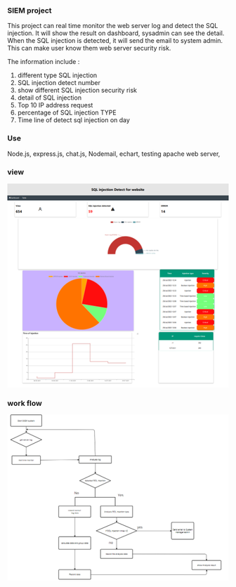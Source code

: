 ### SIEM project
This project can real time monitor the web server log and detect the SQL injection.
It will show the result on dashboard, sysadmin can see the detail.
When the SQL injection is detected, it will send the email to system admin.
This can make user know them web server security risk.

The information include : 
1. different type SQL injection
2. SQL injection detect number
3. show different SQL injection security risk
4. detail of SQL injection
5. Top 10 IP address request
6. percentage of SQL injection TYPE
7. Time line of detect sql injection on day


### Use
Node.js, express.js, chat.js, Nodemail, echart, testing apache web server,

### view
![image](https://github.com/pangunit99/SIEM_final_year_project/blob/main/image7.png)

### work flow
![image](https://github.com/pangunit99/SIEM_final_year_project/blob/main/image12.png)
